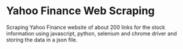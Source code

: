# Yahoo Finance Web Scraping
Scraping Yahoo Finance website of about 200 links for the stock information using javascript, python, selenium and chrome driver and storing the data in a json file.
